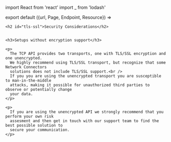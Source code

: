 import React from 'react'
import _ from 'lodash'

export default ({url, Page, Endpoint, Resource}) =>
  <Page url={url} name="Security Considerations" weight={200}>

    <h2 id="tls-ssl">Security Considerations</h2>


    <h3>Setups without encryption support</h3>

    <p>
      The TCP API provides two transports, one with TLS/SSL encryption and one unencrypted.
      We highly recommend using TLS/SSL transport, but recognize that some Network Connectors
      solutions does not include TLS/SSL support.<br />
      If you you are using the unencrypted transport you are susceptible to man-in-the-middle
      attacks, making it possible for unauthorized third parties to observe or potentially change
      your data.
    </p>

    <p>
      If you are using the unencrypted API we strongly recommend that you perform your own risk
      assesment and then get in touch with our support team to find the best possible solution to
      secure your communication.
    </p>

  </Page>




